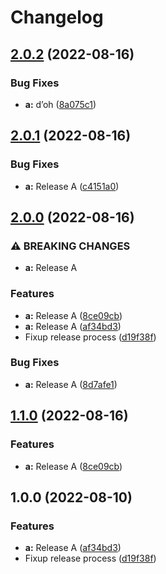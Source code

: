 # Changelog

## [2.0.2](https://github.com/zenbusiness/monorepo-sandbox/compare/monorepo-sandbox-a-v2.0.1...monorepo-sandbox-a-v2.0.2) (2022-08-16)


### Bug Fixes

* **a:** d’oh ([8a075c1](https://github.com/zenbusiness/monorepo-sandbox/commit/8a075c193d8be9aedd2878f753127fcec639069c))

## [2.0.1](https://github.com/zenbusiness/monorepo-sandbox/compare/monorepo-sandbox-a-v2.0.0...monorepo-sandbox-a-v2.0.1) (2022-08-16)


### Bug Fixes

* **a:** Release A ([c4151a0](https://github.com/zenbusiness/monorepo-sandbox/commit/c4151a0f2ed2c26566046866ddcd9390d191980a))

## [2.0.0](https://github.com/zenbusiness/monorepo-sandbox/compare/monorepo-sandbox-a-v1.1.0...monorepo-sandbox-a-v2.0.0) (2022-08-16)


### ⚠ BREAKING CHANGES

* **a:** Release A

### Features

* **a:** Release A ([8ce09cb](https://github.com/zenbusiness/monorepo-sandbox/commit/8ce09cb14643f794fa908c0ea8a55961e9f29d31))
* **a:** Release A ([af34bd3](https://github.com/zenbusiness/monorepo-sandbox/commit/af34bd3a27e16ec31f7f9cc8cae1bcdfb818025f))
* Fixup release process ([d19f38f](https://github.com/zenbusiness/monorepo-sandbox/commit/d19f38f9cbb8660837b9235a097f892a87c2e96f))


### Bug Fixes

* **a:** Release A ([8d7afe1](https://github.com/zenbusiness/monorepo-sandbox/commit/8d7afe1939e72aa6028d1809d3508bd3485f08c1))

## [1.1.0](https://github.com/zenbusiness/monorepo-sandbox/compare/monorepo-sandbox-a-v1.0.0...monorepo-sandbox-a-v1.1.0) (2022-08-16)


### Features

* **a:** Release A ([8ce09cb](https://github.com/zenbusiness/monorepo-sandbox/commit/8ce09cb14643f794fa908c0ea8a55961e9f29d31))

## 1.0.0 (2022-08-10)


### Features

* **a:** Release A ([af34bd3](https://github.com/zenbusiness/monorepo-sandbox/commit/af34bd3a27e16ec31f7f9cc8cae1bcdfb818025f))
* Fixup release process ([d19f38f](https://github.com/zenbusiness/monorepo-sandbox/commit/d19f38f9cbb8660837b9235a097f892a87c2e96f))
